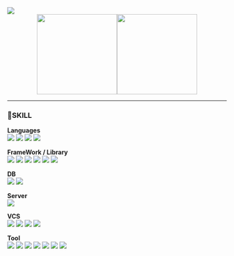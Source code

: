 <img src="https://github.com/hankyungeun/hankyungeun/assets/57738749/2df7da2b-5607-4762-9cf6-aec085bbce3f">
<div style="display: flex; justify-content: center;">
<img align="center" style="height:184px" src="https://github-readme-stats.vercel.app/api?username=hankyungeun&show_icons=true&count_private=true&include_all_commits=true&hide=issues&hide_border=true&bg_color=ffecf6&title_color=7b7b7b&text_color=7b7b7b&icon_color=f397b2" /></a>
<img align="center" style="height:184px" src="https://github-readme-stats.vercel.app/api/top-langs/?username=hankyungeun&layout=compact&hide_border=true&bg_color=ffecf6&title_color=7b7b7b&text_color=7b7b7b"/></a>  
</div>

- - -

### 💖SKILL
**Languages** <br>
<img src="https://img.shields.io/badge/Java-007396?style=flat-square&logo=OpenJDK&logoColor=white"/>
<img src="https://img.shields.io/badge/JavaScript-F7DF1E?style=flat-square&logo=JavaScript&logoColor=white">
<img src="https://img.shields.io/badge/html5-E34F26?style=flat-square&logo=html5t&logoColor=white">
<img src="https://img.shields.io/badge/CSS-1572B6?style=flat-square&logo=CSS&logoColor=white">

**FrameWork / Library** <br>
<img src="https://img.shields.io/badge/Spring-6DB33F?style=flat-square&logo=Spring&logoColor=white">
<img src="https://img.shields.io/badge/Spring Boot-6DB33F?style=flat-square&logo=Spring Boot&logoColor=white">
<img src="https://img.shields.io/badge/Gradle-02303A?style=flat-square&logo=Gradle&logoColor=white">
<img src="https://img.shields.io/badge/Maven-C71A36?style=flat-square&logo=Maven&logoColor=white">
<img src="https://img.shields.io/badge/jQuery-0769AD?style=flat-square&logo=jQuery&logoColor=white">
<img src="https://img.shields.io/badge/Mybatis-F7DF1E?style=flat-square&logo=Mybatis&logoColor=white">

**DB** <br>
<img src="https://img.shields.io/badge/Oracle-F80000?style=flat-square&logo=Oracle&logoColor=white">
<img src="https://img.shields.io/badge/MySQL-4479A1?style=flat-square&logo=MySQL&logoColor=white">

**Server** <br>
<img src="https://img.shields.io/badge/ApacheTomcat-ffecf1?style=flat-square&logo=ApacheTomcatL&logoColor=white">

**VCS** <br>
<img src="https://img.shields.io/badge/Git-05032?style=flat-square&logo=Git&logoColor=white">
<img src="https://img.shields.io/badge/GitHub-181717?style=flat-square&logo=GitHub&logoColor=white">
<img src="https://img.shields.io/badge/GitLab-FC6D26?style=flat-square&logo=GitLab&logoColor=white">
<img src="https://img.shields.io/badge/SVN-F6CED8?style=flat-square&logo=SVN&logoColor=white">

**Tool** <br>
<img src="https://img.shields.io/badge/IntelliJ-000000?style=flat-square&logo=IntelliJ&logoColor=white">
<img src="https://img.shields.io/badge/DataGrip-000000?style=flat-square&logo=DataGrip&logoColor=white">
<img src="https://img.shields.io/badge/VScode-007ACC?style=flat-square&logo=VScode&logoColor=white">
<img src="https://img.shields.io/badge/Eclipse-C2255?style=flat-square&logo=Eclipse&logoColor=white">
<img src="https://img.shields.io/badge/DBeaver-382923?style=flat-square&logo=DBeaver&logoColor=white">
<img src="https://img.shields.io/badge/Jenkins-D24939?style=flat-square&logo=Jenkins&logoColor=white">
<img src="https://img.shields.io/badge/Notion-000000?style=flat-square&logo=Notion&logoColor=white">


